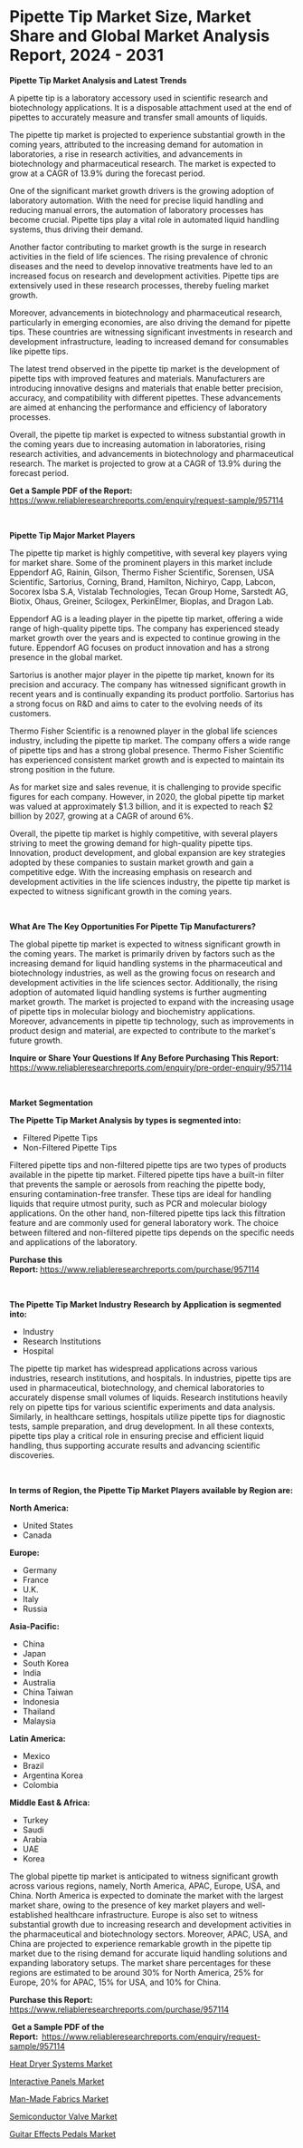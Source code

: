 <p><h1>Pipette Tip Market Size, Market Share and Global Market Analysis Report, 2024 - 2031</h1></p><p><strong>Pipette Tip Market Analysis and Latest Trends</strong></p>
<p><p>A pipette tip is a laboratory accessory used in scientific research and biotechnology applications. It is a disposable attachment used at the end of pipettes to accurately measure and transfer small amounts of liquids.</p><p>The pipette tip market is projected to experience substantial growth in the coming years, attributed to the increasing demand for automation in laboratories, a rise in research activities, and advancements in biotechnology and pharmaceutical research. The market is expected to grow at a CAGR of 13.9% during the forecast period.</p><p>One of the significant market growth drivers is the growing adoption of laboratory automation. With the need for precise liquid handling and reducing manual errors, the automation of laboratory processes has become crucial. Pipette tips play a vital role in automated liquid handling systems, thus driving their demand.</p><p>Another factor contributing to market growth is the surge in research activities in the field of life sciences. The rising prevalence of chronic diseases and the need to develop innovative treatments have led to an increased focus on research and development activities. Pipette tips are extensively used in these research processes, thereby fueling market growth.</p><p>Moreover, advancements in biotechnology and pharmaceutical research, particularly in emerging economies, are also driving the demand for pipette tips. These countries are witnessing significant investments in research and development infrastructure, leading to increased demand for consumables like pipette tips.</p><p>The latest trend observed in the pipette tip market is the development of pipette tips with improved features and materials. Manufacturers are introducing innovative designs and materials that enable better precision, accuracy, and compatibility with different pipettes. These advancements are aimed at enhancing the performance and efficiency of laboratory processes.</p><p>Overall, the pipette tip market is expected to witness substantial growth in the coming years due to increasing automation in laboratories, rising research activities, and advancements in biotechnology and pharmaceutical research. The market is projected to grow at a CAGR of 13.9% during the forecast period.</p></p>
<p><strong>Get a Sample PDF of the Report:&nbsp;</strong> <a href="https://www.reliableresearchreports.com/enquiry/request-sample/957114">https://www.reliableresearchreports.com/enquiry/request-sample/957114</a></p>
<p>&nbsp;</p>
<p><strong>Pipette Tip Major Market Players</strong></p>
<p><p>The pipette tip market is highly competitive, with several key players vying for market share. Some of the prominent players in this market include Eppendorf AG, Rainin, Gilson, Thermo Fisher Scientific, Sorensen, USA Scientific, Sartorius, Corning, Brand, Hamilton, Nichiryo, Capp, Labcon, Socorex Isba S.A, Vistalab Technologies, Tecan Group Home, Sarstedt AG, Biotix, Ohaus, Greiner, Scilogex, PerkinElmer, Bioplas, and Dragon Lab.</p><p>Eppendorf AG is a leading player in the pipette tip market, offering a wide range of high-quality pipette tips. The company has experienced steady market growth over the years and is expected to continue growing in the future. Eppendorf AG focuses on product innovation and has a strong presence in the global market.</p><p>Sartorius is another major player in the pipette tip market, known for its precision and accuracy. The company has witnessed significant growth in recent years and is continually expanding its product portfolio. Sartorius has a strong focus on R&D and aims to cater to the evolving needs of its customers.</p><p>Thermo Fisher Scientific is a renowned player in the global life sciences industry, including the pipette tip market. The company offers a wide range of pipette tips and has a strong global presence. Thermo Fisher Scientific has experienced consistent market growth and is expected to maintain its strong position in the future.</p><p>As for market size and sales revenue, it is challenging to provide specific figures for each company. However, in 2020, the global pipette tip market was valued at approximately $1.3 billion, and it is expected to reach $2 billion by 2027, growing at a CAGR of around 6%.</p><p>Overall, the pipette tip market is highly competitive, with several players striving to meet the growing demand for high-quality pipette tips. Innovation, product development, and global expansion are key strategies adopted by these companies to sustain market growth and gain a competitive edge. With the increasing emphasis on research and development activities in the life sciences industry, the pipette tip market is expected to witness significant growth in the coming years.</p></p>
<p>&nbsp;</p>
<p><strong>What Are The Key Opportunities For Pipette Tip Manufacturers?</strong></p>
<p><p>The global pipette tip market is expected to witness significant growth in the coming years. The market is primarily driven by factors such as the increasing demand for liquid handling systems in the pharmaceutical and biotechnology industries, as well as the growing focus on research and development activities in the life sciences sector. Additionally, the rising adoption of automated liquid handling systems is further augmenting market growth. The market is projected to expand with the increasing usage of pipette tips in molecular biology and biochemistry applications. Moreover, advancements in pipette tip technology, such as improvements in product design and material, are expected to contribute to the market's future growth.</p></p>
<p><strong>Inquire or Share Your Questions If Any Before Purchasing This Report:</strong> <a href="https://www.reliableresearchreports.com/enquiry/pre-order-enquiry/957114">https://www.reliableresearchreports.com/enquiry/pre-order-enquiry/957114</a></p>
<p>&nbsp;</p>
<p><strong>Market Segmentation</strong></p>
<p><strong>The Pipette Tip Market Analysis by types is segmented into:</strong></p>
<p><ul><li>Filtered Pipette Tips</li><li>Non-Filtered Pipette Tips</li></ul></p>
<p><p>Filtered pipette tips and non-filtered pipette tips are two types of products available in the pipette tip market. Filtered pipette tips have a built-in filter that prevents the sample or aerosols from reaching the pipette body, ensuring contamination-free transfer. These tips are ideal for handling liquids that require utmost purity, such as PCR and molecular biology applications. On the other hand, non-filtered pipette tips lack this filtration feature and are commonly used for general laboratory work. The choice between filtered and non-filtered pipette tips depends on the specific needs and applications of the laboratory.</p></p>
<p><strong>Purchase this Report:&nbsp;</strong><a href="https://www.reliableresearchreports.com/purchase/957114">https://www.reliableresearchreports.com/purchase/957114</a></p>
<p>&nbsp;</p>
<p><strong>The Pipette Tip Market Industry Research by Application is segmented into:</strong></p>
<p><ul><li>Industry</li><li>Research Institutions</li><li>Hospital</li></ul></p>
<p><p>The pipette tip market has widespread applications across various industries, research institutions, and hospitals. In industries, pipette tips are used in pharmaceutical, biotechnology, and chemical laboratories to accurately dispense small volumes of liquids. Research institutions heavily rely on pipette tips for various scientific experiments and data analysis. Similarly, in healthcare settings, hospitals utilize pipette tips for diagnostic tests, sample preparation, and drug development. In all these contexts, pipette tips play a critical role in ensuring precise and efficient liquid handling, thus supporting accurate results and advancing scientific discoveries.</p></p>
<p>&nbsp;</p>
<p><strong>In terms of Region, the Pipette Tip Market Players available by Region are:</strong></p>
<p>
    <p> <strong> North America: </strong>
        <ul>
            <li>United States</li>
            <li>Canada</li>
        </ul>
        </p> 
    <p> <strong> Europe: </strong>
        <ul>
            <li>Germany</li>
            <li>France</li>
            <li>U.K.</li>
            <li>Italy</li>
            <li>Russia</li>
        </ul>
        </p> 
    <p> <strong> Asia-Pacific: </strong>
        <ul>
            <li>China</li>
            <li>Japan</li>
            <li>South Korea</li>
            <li>India</li>
            <li>Australia</li>
            <li>China Taiwan</li>
            <li>Indonesia</li>
            <li>Thailand</li>
            <li>Malaysia</li>
        </ul>
        </p> 
    <p> <strong> Latin America: </strong>
        <ul>
            <li>Mexico</li>
            <li>Brazil</li>
            <li>Argentina Korea</li>
            <li>Colombia</li>
        </ul>
        </p> 
    <p> <strong> Middle East & Africa: </strong>
        <ul>
            <li>Turkey</li>
            <li>Saudi</li>
            <li>Arabia</li>
            <li>UAE</li>
            <li>Korea</li>
        </ul>
    </p>
    </p>
<p><p>The global pipette tip market is anticipated to witness significant growth across various regions, namely, North America, APAC, Europe, USA, and China. North America is expected to dominate the market with the largest market share, owing to the presence of key market players and well-established healthcare infrastructure. Europe is also set to witness substantial growth due to increasing research and development activities in the pharmaceutical and biotechnology sectors. Moreover, APAC, USA, and China are projected to experience remarkable growth in the pipette tip market due to the rising demand for accurate liquid handling solutions and expanding laboratory setups. The market share percentages for these regions are estimated to be around 30% for North America, 25% for Europe, 20% for APAC, 15% for USA, and 10% for China.</p></p>
<p><strong>Purchase this Report: </strong><a href="https://www.reliableresearchreports.com/purchase/957114">https://www.reliableresearchreports.com/purchase/957114</a></p>
<p>&nbsp;<strong>Get a Sample PDF of the Report:&nbsp;&nbsp;</strong><a href="https://www.reliableresearchreports.com/enquiry/request-sample/957114">https://www.reliableresearchreports.com/enquiry/request-sample/957114</a></p>
<p><strong></strong></p>
<p><p><a href="https://github.com/zjyglelu/Market-Research-Report-List-1/blob/main/heat-dryer-systems-market.md">Heat Dryer Systems Market</a></p><p><a href="https://medium.com/p/2ea0c4d68eda/edit">Interactive Panels Market</a></p><p><a href="https://github.com/josesg55/Market-Research-Report-List-1/blob/main/man-made-fabrics-market.md">Man-Made Fabrics Market</a></p><p><a href="https://medium.com/p/ecef7a806e62/edit">Semiconductor Valve Market</a></p><p><a href="https://medium.com/@irwinzieme/guitar-effects-pedals-market-exploring-market-share-market-trends-and-future-growth-7986d868e388">Guitar Effects Pedals Market</a></p></p>